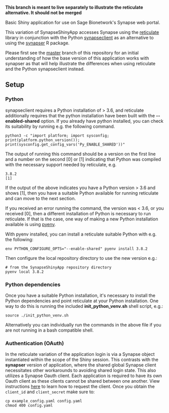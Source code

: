 **This branch is meant to live separately to illustrate the reticulate alternative. It should not be merged**

Basic Shiny application for use on Sage Bionetwork's Synapse web portal.

This variation of SynapseShinyApp accesses Synapse using the [reticulate](https://rstudio.github.io/reticulate/) library in conjunction with the Python [synapseclient](https://github.com/Sage-Bionetworks/synapsePythonClient) as an alternative to using the [synapser](https://github.com/Sage-Bionetworks/synapser) R package.

Please first see the [master](https://github.com/Sage-Bionetworks/SynapseShinyApp/tree/master) branch of this repository for an initial understanding of how the base version of this application works with synapser as that will help illustrate the differences when using reticulate and the Python synapseclient instead.

## Setup

### Python

synapseclient requires a Python installation of > 3.6, and reticulate additionally requires that the python installation have been built with the **--enabled-shared** option. If you already have python installed, you can check its suitability by running e.g. the following command.

```
python3 -c "import platform; import sysconfig; print(platform.python_version()); print(sysconfig.get_config_vars('Py_ENABLE_SHARED'))"
```

The output of running this command should be a version on the first line and a number on the second [0] or [1] indicating that Python was compiled with the necessary support needed by reticulate, e.g.

```
3.8.2
[1]
```

If the output of the above indicates you have a Python version > 3.6 and shows [1], then you have a suitable Python available for running reticulate and can move to the next section.

If you received an error running the command, the version was < 3.6, or you received [0], then a different installation of Python is necessary to run reticulate. If that is the case, one way of making a new Python installation available is using [pyenv](https://github.com/pyenv/pyenv#installation).

With pyenv installed, you can install a reticulate suitable Python with e.g. the following:
```
env PYTHON_CONFIGURE_OPTS="--enable-shared" pyenv install 3.8.2
```

Then configure the local repository directory to use the  new version e.g.:
```
# from the SynapseShinyApp repository directory
pyenv local 3.8.2
```

### Python dependencies

Once you have a suitable Python installation, it's necessary to install the Python dependencies and point reticulate at your Python installation. One way to do this is running the included **init_python_venv.sh** shell script, e.g.:

```
source ./init_python_venv.sh
```

Alternatively you can individually run the commands in the above file if you are not running in a bash compatible shell.

### Authentication (OAuth)

In the reticulate variation of the application login is via a Synapse object instantiated within the scope of the Shiny session. This contrasts with the **synapser** version of application, where the shared global Synapse client necessitates other workarounds to avoiding shared login state.  This also utilizes a Synapse Oauth client.  Each application is required to have its own Oauth client as these clients cannot be shared between one another.  View instructions [here](https://docs.synapse.org/articles/using_synapse_as_an_oauth_server.html) to learn how to request the client.  Once you obtain the `client_id` and `client_secret` make sure to:

```
cp example_config.yaml config.yaml
chmod 400 config.yaml
```
